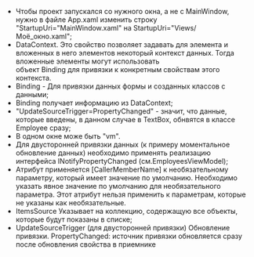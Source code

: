 ﻿- Чтобы проект запускался со нужного окна, а не с MainWindow, нужно в файле App.xaml изменить строку "StartupUri="MainWindow.xaml" на StartupUri="Views/Моё_окно.xaml";
- DataContext. Это свойство позволяет задавать для элемента и вложенных в него элементов некоторый контекст данных. Тогда вложенные элементы могут использовать				
	объект Binding для привязки к конкретным свойствам этого контекста.
- Binding - Для привязки данных формы и созданных классов с данными;
- Binding получает информацию из DataContext;
- "UpdateSourceTrigger=PropertyChanged" - значит, что данные, которые введены, в данном случае в TextBox, обнвятся в классе Employee сразу;
- В одном окне може быть "vm".
- Для двусторонней привязки данных (к примеру моментальное обновление данных) необходимо применять реализацию интерфейса INotifyPropertyChanged (см.EmployeesViewModel);
- Атрибут применяется [CallerMemberName] к необязательному параметру, который имеет значение по умолчанию. Необходимо указать явное значение по умолчанию для необязательного 					
	параметра. Этот атрибут нельзя применить к параметрам, которые не указаны как необязательные.
- ItemsSource
    Указывает на коллекцию, содержащую все объекты, которые будут показаны в списке;
- UpdateSourceTrigger (для двусторонней привязки)
	Обновление привязки. PropertyChanged: источник привязки обновляется сразу после обновления свойства в приемнике